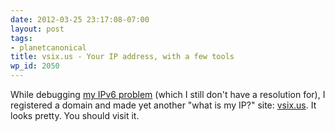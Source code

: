 ```yaml
---
date: 2012-03-25 23:17:08-07:00
layout: post
tags:
- planetcanonical
title: vsix.us - Your IP address, with a few tools
wp_id: 2050
---
```

While debugging [my IPv6 problem](http://www.finnie.org/2012/03/22/ios-devices-not-getting-ipv6/) (which I still don't have a resolution for), I registered a domain and made yet another "what is my IP?" site: [vsix.us](http://vsix.us/). It looks pretty. You should visit it.

